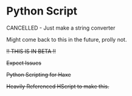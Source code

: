 # Python Script

CANCELLED - Just make a string converter

Might come back to this in the future, prolly not.

~~!! THIS IS IN BETA !!~~

~~Expect Issues~~

~~Python Scripting for Haxe~~

~~Heavily Referenced HScript to make this.~~
